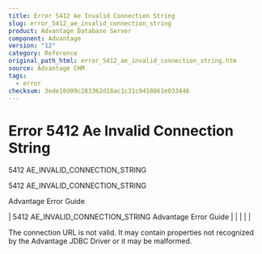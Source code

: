 ```yaml
---
title: Error 5412 Ae Invalid Connection String
slug: error_5412_ae_invalid_connection_string
product: Advantage Database Server
component: Advantage
version: "12"
category: Reference
original_path_html: error_5412_ae_invalid_connection_string.htm
source: Advantage CHM
tags:
  - error
checksum: 3ede18d09c283362d18ac1c31c9418861e033446
---
```


# Error 5412 Ae Invalid Connection String

5412 AE\_INVALID\_CONNECTION\_STRING

5412 AE\_INVALID\_CONNECTION\_STRING

Advantage Error Guide

| 5412 AE\_INVALID\_CONNECTION\_STRING  Advantage Error Guide |  |  |  |  |

The connection URL is not valid. It may contain properties not recognized by the Advantage JDBC Driver or it may be malformed.
